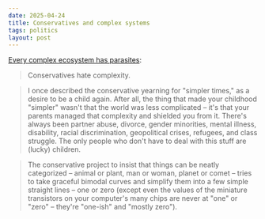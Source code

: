 ```yaml
---
date: 2025-04-24
title: Conservatives and complex systems
tags: politics
layout: post
---
```


[Every complex ecosystem has parasites](https://pluralistic.net/2025/04/24/hermit-kingdom/):

> Conservatives hate complexity.

> I once described the conservative yearning for "simpler times," as a desire to be a child again. After all, the thing that made your childhood "simpler" wasn't that the world was less complicated – it's that your parents managed that complexity and shielded you from it. There's always been partner abuse, divorce, gender minorities, mental illness, disability, racial discrimination, geopolitical crises, refugees, and class struggle. The only people who don't have to deal with this stuff are (lucky) children.

> The conservative project to insist that things can be neatly categorized – animal or plant, man or woman, planet or comet – tries to take graceful bimodal curves and simplify them into a few simple straight lines – one or zero (except even the values of the miniature transistors on your computer's many chips are never at "one" or "zero" – they're "one-ish" and "mostly zero").